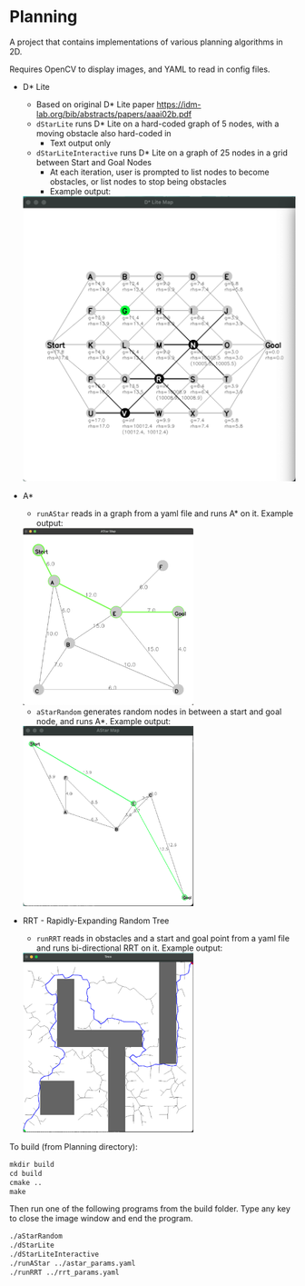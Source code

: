 # Planning
A project that contains implementations of various planning algorithms in 2D. 

Requires OpenCV to display images, and YAML to read in config files.

* D* Lite 
	* Based on original D* Lite paper https://idm-lab.org/bib/abstracts/papers/aaai02b.pdf
	* `dStarLite` runs D* Lite on a hard-coded graph of 5 nodes, with a moving obstacle also hard-coded in
		* Text output only
	* `dStarLiteInteractive` runs D* Lite on a graph of 25 nodes in a grid between Start and Goal Nodes
		* At each iteration, user is prompted to list nodes to become obstacles, or list nodes to stop being obstacles
		* Example output:

	<img src="./DStarLite.png" width="600">

* A* 

	* `runAStar` reads in a graph from a yaml file and runs A* on it. Example output:
	
	<img src="./AStar.png" width="300">
	
	* `aStarRandom` generates random nodes in between a start and goal node, and runs A*. Example output:
	
	<img src="./AStarRandom.png" width="300">

* RRT - Rapidly-Expanding Random Tree
	* `runRRT` reads in obstacles and a start and goal point from a yaml file and runs bi-directional RRT on it. Example output:

	<img src="./RRT.png" width="300">


To build (from Planning directory):

```
mkdir build
cd build
cmake ..
make
```

Then run one of the following programs from the build folder. Type any key to close the image window and end the program.

```
./aStarRandom 
./dStarLite
./dStarLiteInteractive
./runAStar ../astar_params.yaml
./runRRT ../rrt_params.yaml
```

